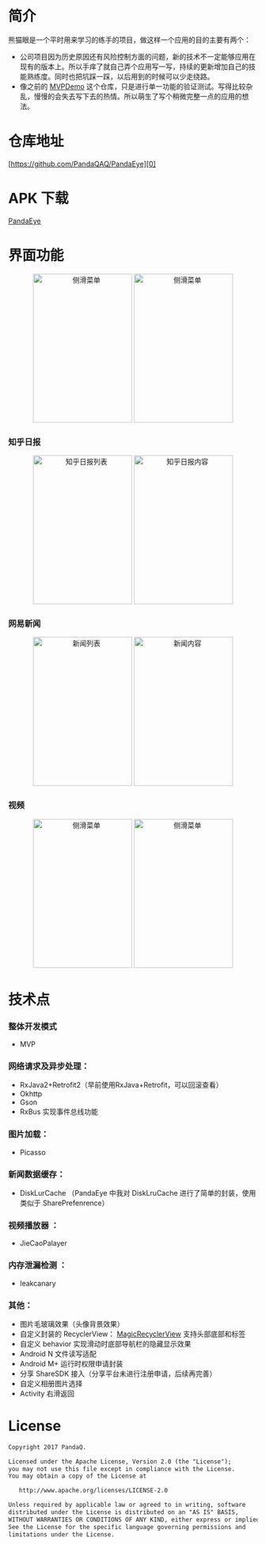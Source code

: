 # 简介
熊猫眼是一个平时用来学习的练手的项目，做这样一个应用的目的主要有两个：
- 公司项目因为历史原因还有风险控制方面的问题，新的技术不一定能够应用在现有的版本上。所以手痒了就自己弄个应用写一写，持续的更新增加自己的技能熟练度。同时也把坑踩一踩，以后用到的时候可以少走绕路。
- 像之前的 [MVPDemo][1] 这个仓库，只是进行单一功能的验证测试。写得比较杂乱，慢慢的会失去写下去的热情。所以萌生了写个稍微完整一点的应用的想法。

# 仓库地址
[https://github.com/PandaQAQ/PandaEye][0]


# APK 下载
[PandaEye][2]

# 界面功能
<div width = "300" height = "300" align="center">
<img src="https://user-gold-cdn.xitu.io/2017/4/5/291bb1038f7e1746646e43f3de7e6aec.com" width = "200" height = "300" alt="侧滑菜单"/>
<img src="https://user-gold-cdn.xitu.io/2017/4/5/91fa0196ce8a1d224d88fccd6f5b7b1a.png" width = "200" height = "300" alt="侧滑菜单"/>
</div>

### 知乎日报
<div width = "300" height = "300" align="center">
<img src="https://user-gold-cdn.xitu.io/2017/4/5/d5c265c122a2e6d9dda520ae5d3492b0.png" width = "200" height = "300" alt="知乎日报列表"/>
<img src="https://user-gold-cdn.xitu.io/2017/4/5/b9a3ef950ff72637b7d8543ac7d9e194.png" width = "200" height = "300" alt="知乎日报内容"/>
</div>

### 网易新闻
<div width = "300" height = "300" align="center">
<img src="https://user-gold-cdn.xitu.io/2017/4/5/cd53d5a0ce9358046102d0ea4675b9f4.png" width = "200" height = "300" alt="新闻列表"/>
<img src="https://user-gold-cdn.xitu.io/2017/4/5/4dc9a69d03a70c7ee67772a63df4d14b.png" width = "200" height = "300" alt="新闻内容"/>
</div>

### 视频
<div width = "300" height = "300" align="center">
<img src="https://user-gold-cdn.xitu.io/2017/4/5/add239969036cb88027394fab7546cff.png" width = "200" height = "300" alt="侧滑菜单"/>
<img src="https://user-gold-cdn.xitu.io/2017/4/5/d41bab28ce5cf3ff8aac05c811c732fb.png" width = "200" height = "300" alt="侧滑菜单"/>
</div>

# 技术点
### 整体开发模式
- MVP

### 网络请求及异步处理：
- RxJava2+Retrofit2（早前使用RxJava+Retrofit，可以回滚查看）
- Okhttp
- Gson
- RxBus 实现事件总线功能

### 图片加载：
- Picasso 

### 新闻数据缓存：
- DiskLurCache （PandaEye 中我对 DiskLruCache 进行了简单的封装，使用类似于 SharePrefenrence）

### 视频播放器 ：
- JieCaoPalayer

### 内存泄漏检测 ：
- leakcanary

### 其他：
- 图片毛玻璃效果（头像背景效果）
- 自定义封装的 RecyclerView： [MagicRecyclerView][7] 支持头部底部和标签
- 自定义 behavior 实现滑动时底部导航栏的隐藏显示效果
- Android N 文件读写适配
- Android M+ 运行时权限申请封装
-  分享 ShareSDK 接入（分享平台未进行注册申请，后续再完善）
-  自定义相册图片选择
-  Activity 右滑返回

# License
``` html
Copyright 2017 PandaQ.

Licensed under the Apache License, Version 2.0 (the "License");
you may not use this file except in compliance with the License.
You may obtain a copy of the License at

   http://www.apache.org/licenses/LICENSE-2.0

Unless required by applicable law or agreed to in writing, software
distributed under the License is distributed on an "AS IS" BASIS,
WITHOUT WARRANTIES OR CONDITIONS OF ANY KIND, either express or implied.
See the License for the specific language governing permissions and
limitations under the License.
```

  [0]: https://github.com/PandaQAQ/PandaEye
  [1]: https://github.com/PandaQAQ/MvpDemo
  [2]: http://oddbiem8l.bkt.clouddn.com/com.pandaq.pandaeye.apk
  [3]: https://user-gold-cdn.xitu.io/2017/4/5/d5c265c122a2e6d9dda520ae5d3492b0.png
  [4]: https://user-gold-cdn.xitu.io/2017/4/5/cd53d5a0ce9358046102d0ea4675b9f4.png
  [5]: https://user-gold-cdn.xitu.io/2017/4/5/add239969036cb88027394fab7546cff.png
  [6]: https://user-gold-cdn.xitu.io/2017/4/5/d41bab28ce5cf3ff8aac05c811c732fb.png
  [7]: https://github.com/PandaQAQ/PandaEye/tree/master/pandaqlib/src/main/java/com/pandaq/pandaqlib/magicrecyclerView
